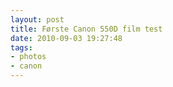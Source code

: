 ```yaml
---
layout: post
title: Første Canon 550D film test
date: 2010-09-03 19:27:48
tags: 
- photos
- canon
---
```


<object width="560" height="340"><param name="movie" value="http://www.youtube.com/v/TNelErWKKEo?fs=1&amp;hl=en_US&amp;rel=0&amp;hd=1"></param><param name="allowFullScreen" value="true"></param><param name="allowscriptaccess" value="always"></param><embed src="http://www.youtube.com/v/TNelErWKKEo?fs=1&amp;hl=en_US&amp;rel=0&amp;hd=1" type="application/x-shockwave-flash" allowscriptaccess="always" allowfullscreen="true" width="560" height="340"></embed></object>
